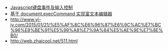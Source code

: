 * [Javascript键盘事件及输入控制](http://hongtoushizi.iteye.com/blog/2076224)
* [基于 document.execCommand 实现富文本编辑器](https://imys.net/demo/cmdEditor.html)
* http://www.yi-jy.com/2015/01/21/%E5%AF%8C%E6%96%87%E6%9C%AC%E7%BC%96%E8%BE%91%E5%99%A8%E7%9A%84%E5%AE%9E%E7%8E%B0/
* http://web.zhaicool.net/511.html

